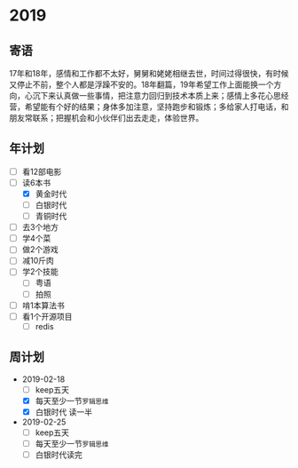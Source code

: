 # 2019

## 寄语

17年和18年，感情和工作都不太好，舅舅和姥姥相继去世，时间过得很快，有时候又停止不前，整个人都是浮躁不安的。18年翻篇，19年希望工作上面能换一个方向，心沉下来认真做一些事情，把注意力回归到技术本质上来；感情上多花心思经营，希望能有个好的结果；身体多加注意，坚持跑步和锻炼；多给家人打电话，和朋友常联系；把握机会和小伙伴们出去走走，体验世界。

## 年计划

+ [ ] 看12部电影
+ [ ] 读6本书
  + [x] 黄金时代
  + [ ] 白银时代
  + [ ] 青铜时代
+ [ ] 去3个地方
+ [ ] 学4个菜
+ [ ] 做2个游戏
+ [ ] 减10斤肉
+ [ ] 学2个技能
  + [ ] 粤语
  + [ ] 拍照
+ [ ] 啃1本算法书
+ [ ] 看1个开源项目
  + [ ] redis

## 周计划

+ 2019-02-18
  + [ ] keep五天
  + [x] 每天至少一节`罗辑思维`
  + [x] 白银时代 读一半
+ 2019-02-25
  + [ ] keep五天
  + [ ] 每天至少一节`罗辑思维`
  + [ ] 白银时代读完
